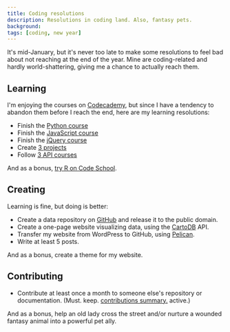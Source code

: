 ```yaml
---
title: Coding resolutions
description: Resolutions in coding land. Also, fantasy pets.
background: 
tags: [coding, new year]
---
```


It's mid-January, but it's never too late to make some resolutions to feel bad about not reaching at the end of the year. Mine are coding-related and hardly world-shattering, giving me a chance to actually reach them.

## Learning

I'm enjoying the courses on [Codecademy](http://www.codecademy.com/), but since I have a tendency to abandon them before I reach the end, here are my learning resolutions:

* Finish the [Python course](http://www.codecademy.com/tracks/python)
* Finish the [JavaScript course](http://www.codecademy.com/tracks/javascript)
* Finish the [jQuery course](http://www.codecademy.com/tracks/jquery)
* Create [3 projects](http://www.codecademy.com/tracks/projects)
* Follow [3 API courses](http://www.codecademy.com/tracks/apis)

And as a bonus, [try R on Code School](http://www.codeschool.com/courses/try-r).

## Creating

Learning is fine, but doing is better:

* Create a data repository on [GitHub](https://github.com/peterdesmet) and release it to the public domain.
* Create a one-page website visualizing data, using the [CartoDB](http://cartodb.com/) API.
* Transfer my website from WordPress to GitHub, using [Pelican](http://docs.getpelican.com/en/latest/).
* Write at least 5 posts.

And as a bonus, create a theme for my website.

## Contributing

* Contribute at least once a month to someone else's repository or documentation. (Must. keep. [contributions summary.](https://github.com/peterdesmet) active.)

And as a bonus, help an old lady cross the street and/or nurture a wounded fantasy animal into a powerful pet ally.
